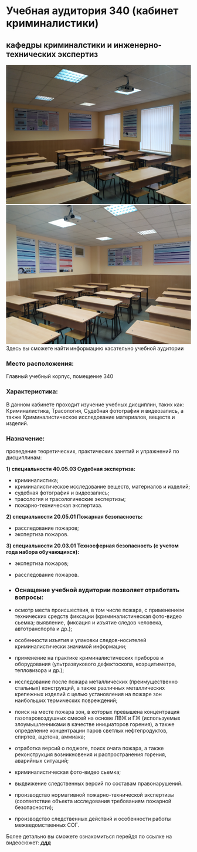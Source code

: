 # Учебная аудитория 340 (кабинет криминалистики)
## кафедры криминалстики и инженерно-технических экспертиз
![Что-то](IMG_20230130_162725.jpg "Место проведения пожароопасных работ")
![Что-то](IMG_20230130_162743.jpg "Место проведения пожароопасных работ")
Здесь вы сможете найти информацию касательно учебной аудитории
### Место расположения:
Главный учебный корпус, помещение 340
### Характеристика: 
В данном кабинете проходит изучение учебных дисциплин, таких как: Криминалистика, Трасология, Судебная фотография и видеозапись, а также Криминалистическое исследование материалов, веществ и изделий. 

### Назначение: 
проведение теоретических, практических занятий и упражнений по дисциплинам: 

**1) специальности 40.05.03 Судебная экспертиза:**
- криминалистика;
- криминалистическое исследование веществ, материалов и изделий;
- судебная фотография и видеозапись;
- трасология и трасологические экспертизы;
- пожарно-техническая экспертиза.

**2) специальности 20.05.01 Пожарная безопасность:**
- расследование пожаров;
- экспертиза пожаров.

**3) специальности 20.03.01 Техносферная безопасность (с учетом года набора обучающихся):**
- экспертиза пожаров;
- расследование пожаров.

- ### Оснащение учебной аудитории позволяет отработать вопросы:
- осмотр места происшествия, в том числе пожара, с применением технических средств фиксации (криминалистическая фото-видео сьемка; выявление, фиксация и изъятие следов человека, автотранспорта и др.);
- особенности изъятия и упаковки следов-носителей криминалистически значимой информации;
- применение на практике криминалистических приборов и оборудования (ультразвукового дефектоскопа, коэрцитиметра, тепловизора и др.);
- исследование после пожара металлических (преимущественно стальных) конструкций, а также различных металлических крепежных изделий с целью установления на пожаре зон наибольших термических повреждений;
- поиск на месте пожара зон, в которых превышена концентрация газопаровоздушных смесей на основе ЛВЖ и ГЖ (используемых злоумышленниками в качестве инициаторов горения), а также определение концентрации паров светлых нефтепродуктов, спиртов, ацетона, аммиака;
- отработка версий о поджоге, поиск очага пожара, а также реконструкция возникновения и распространения горения, аварийных ситуаций;
- криминалистическая фото-видео сьемка;
- выдвижение следственных версий по составам правонарушений.
- производство нормативной пожарно-технической экспертизы (соответствие объекта исследования требованиям пожарной безопасности);
- производство следственных действий и особенности работы межведомственных СОГ.

Более детально вы сможете ознакомиться перейдя по ссылке на видеосюжет: ***ддд***
